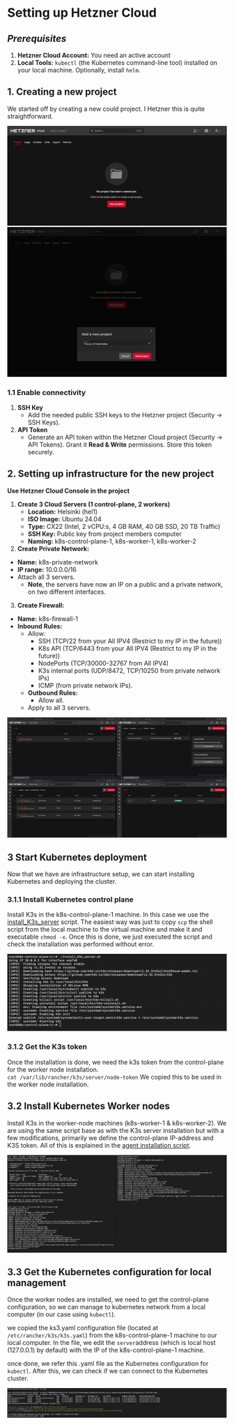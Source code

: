 # Setting up Hetzner Cloud

## *Prerequisites*

1. **Hetzner Cloud Account:** You need an active account 
2. **Local Tools:** `kubectl` (the Kubernetes command-line tool) installed on your local machine. Optionally, install `helm`.


## 1. Creating a new project

We started off by creating a new could project. I Hetzner this is quite straightforward.

![New project 1](Pictures/Hetzner_cloud/Hetzner_cloud_new_project.png)
![New project 1](Pictures/Hetzner_cloud/Hetzner_cloud_new_project_name.png)

### 1.1 Enable connectivity

1. **SSH Key** 
    * Add the needed public SSH keys to the Hetzner project (Security \-\> SSH Keys). 
2. **API Token** 
    * Generate an API token within the Hetzner Cloud project (Security \-\> API Tokens). Grant it **Read & Write** permissions. Store this token securely.  

## 2. Setting up infrastructure for the new project

**Use Hetzner Cloud Console in the project**  

1. **Create 3 Cloud Servers (1 control-plane, 2 workers)**
    * **Location:** Helsinki (hel1)  
    * **ISO Image:** Ubuntu 24.04  
    * **Type:** CX22 (Intel, 2 vCPU:s, 4 GB RAM, 40 GB SSD, 20 TB Traffic)  
    * **SSH Key:** Public key from project members computer  
    * **Naming:** k8s-control-plane-1, k8s-worker-1, k8s-worker-2
2. **Create Private Network:**
  * **Name:** k8s-private-network
  * **IP range:** 10.0.0.0/16
  * Attach all 3 servers.
    * **Note**, the servers have now an IP on a public and a private network, on two different interfaces.
3. **Create Firewall:** 
  * **Name:** k8s-firewall-1
  * **Inbound Rules:** 
    * Allow:
      * SSH (TCP/22 from your All IPV4 (Restrict to my IP in the future)) 
      * K8s API (TCP/6443 from your All IPV4 (Restrict to my IP in the future)) 
      * NodePorts (TCP/30000-32767 from All IPV4)
      * K3s internal ports (UDP/8472, TCP/10250 from private network IPs)
      * ICMP (from private network IPs).  
    * **Outbound Rules:** 
      * Allow all.  
    * Apply to all 3 servers.

![New project 1](Pictures/Hetzner_cloud/Hetzner_cloud_project_instances.png)

## 3 Start Kubernetes deployment

Now that we have are infrastructure setup, we can start installing Kubernetes and deploying the cluster.

### 3.1.1 Install Kubernetes control plane

Install K3s in the k8s-control-plane-1 machine.
In this case we use the [install_K3s_server](scripts/install_K3s_server.sh) script.
The easiest way was just to copy ``scp`` the shell script from the local machine to the virtual machine and make it and executable ``chmod -x``. 
Once this is done, we just executed the script and check the installation was performed without error.

![k8s-control-plane-1](Pictures/K3s_control-plane-1/Screenshot%202025-05-01%20at%2018.35.44.png)

### 3.1.2 Get the K3s token

Once the installation is done, we need the k3s token from the control-plane for the worker node installation.  
``cat /var/lib/rancher/k3s/server/node-token``
We copied this to be used in the worker node installation.

## 3.2 Install Kubernetes Worker nodes

Install K3s in the worker-node machines (k8s-worker-1 & k8s-worker-2).
We are using the same script base as with the K3s server installation but with a few modifications, primarily we define the control-plane IP-address and K3S token. All of this is explained in the [agent installation script](Scripts/install_K3s_worker.sh).

![k8s-workers](Pictures/K3s_workers/Screenshot%202025-05-01%20at%2019.04.36.png)

## 3.3 Get the Kubernetes configuration for local management

Once the worker nodes are installed, we need to get the control-plane configuration, so we can manage to kubernetes network from a local computer (in our case using ``kubectl``).

we copied the ks3.yaml configuration file (located at ``/etc/rancher/k3s/k3s.yaml``) from the k8s-control-plane-1 machine to our local computer. In the file, we edit the ``server``address (which is local host (127.0.0.1) by default) with the IP of the  k8s-control-plane-1 machine. 

once done, we refer this .yaml file as the Kubernetes configuration for ``kubectl``. 
After this, we can check if we can connect to the Kubernetes cluster.

![kubectl-check_cluster](Pictures/kubectl/Screenshot%202025-05-01%20at%2020.36.22.png)


